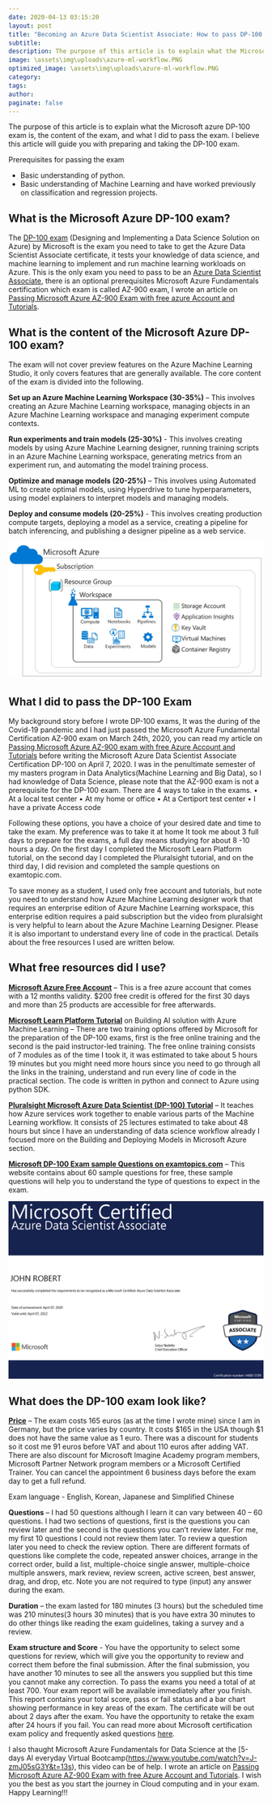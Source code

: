 ```yaml
---
date: 2020-04-13 03:15:20
layout: post
title: "Becoming an Azure Data Scientist Associate: How to pass DP-100 exam"
subtitle:
description: The purpose of this article is to explain what the Microsoft azure DP-100 exam is, the content of the exam, and what I did to pass the exam. I believe this article will guide you with preparing and taking the DP-100 exam.
image: \assets\img\uploads\azure-ml-workflow.PNG
optimized_image: \assets\img\uploads\azure-ml-workflow.PNG
category:
tags:
author:
paginate: false
---
```


The purpose of this article is to explain what the Microsoft azure DP-100 exam is, the content of the exam, and what I did to pass the exam. I believe this article will guide you with preparing and taking the DP-100 exam.

Prerequisites for passing the exam
*	Basic understanding of python. 
*	Basic understanding of Machine Learning and have worked previously on classification and regression projects.


## What is the Microsoft Azure DP-100 exam? 

The [DP-100 exam](https://docs.microsoft.com/en-us/learn/certifications/exams/dp-100) (Designing and Implementing a Data Science Solution on Azure) by Microsoft is the exam you need to take to get the Azure Data Scientist Associate certificate, it tests your knowledge of data science, and machine learning to implement and run machine learning workloads on Azure. This is the only exam you need to pass to be an [Azure Data Scientist Associate](https://docs.microsoft.com/en-us/learn/certifications/azure-data-scientist), there is an optional prerequisites Microsoft Azure Fundamentals certification which exam is called AZ-900 exam, I wrote an article on [Passing Microsoft Azure AZ-900 Exam with free azure Account and Tutorials](https://trojrobert.github.io/passing-microsoft-azure-az-900-exam-with-free-azure-account-and-tutorials/).


## What is the content of the Microsoft Azure DP-100 exam? 

The exam will not cover preview features on the Azure Machine Learning Studio, it only covers features that are generally available. The core content of the exam is divided into the following. 

**Set up an Azure Machine Learning Workspace (30-35%)** – This involves creating an Azure Machine Learning workspace, managing objects in an Azure Machine Learning workspace and managing experiment compute contexts.

**Run experiments and train models (25-30%)** - This involves creating models by using Azure Machine Learning designer, running training scripts in an Azure Machine Learning workspace, generating metrics from an experiment run, and automating the model training process.

**Optimize and manage models (20-25%)** – This involves using Automated ML to create optimal models, using Hyperdrive to tune hyperparameters, using model explainers to interpret models and managing models. 

**Deploy and consume models (20-25%)** - This involves creating production compute targets, deploying a model as a service, creating a pipeline for batch inferencing, and publishing a designer pipeline as a web service. 

![Azure Machine Learning Workspace](\assets\img\uploads\azure-ml-workspace.PNG)

## What I did to pass the DP-100 Exam

My background story before I wrote DP-100 exams, It was the during of the Covid-19 pandemic and I  had just passed the Microsoft Azure Fundamental Certification AZ-900 exam on March 24th, 2020, you can read my article on [Passing Microsoft Azure AZ-900 exam with free Azure Account and Tutorials](https://trojrobert.github.io/passing-microsoft-azure-az-900-exam-with-free-azure-account-and-tutorials/) before writing the Microsoft Azure Data Scientist Associate Certification DP-100 on April 7, 2020. I was in the penultimate semester of my masters program in Data Analytics(Machine Learning and Big Data), so I had knowledge of Data Science, please note that the AZ-900 exam is not a prerequisite for the DP-100 exam. There are 4 ways to take in the exams.
•	At a local test center
•	At my home or office
•	At a Certiport test center
•	I have a private Access code

Following these options, you have a choice of your desired date and time to take the exam. My preference was to take it at home  It took me about 3 full days to prepare for the exams, a full day means studying for about 8 -10 hours a day. On the first day I completed the Microsoft Learn Platform tutorial, on the second day I completed the Pluralsight tutorial, and on the third day, I did revision and completed the sample questions on examtopic.com.  
 
To save money as a student, I used only free account and tutorials, but note you need to understand how Azure Machine Learning designer work that requires an enterprise edition of Azure Machine Learning workspace, this enterprise edition requires a paid subscription but the video from pluralsight is very helpful to learn about the Azure Machine Learning Designer. Please it is also important to understand every line of code in the practical. Details about the free resources I used are written below.


## What free resources did I use? 
 
**[Microsoft Azure Free Account](https://azure.microsoft.com)** – This is a free azure account that comes with  a 12 months validity. $200 free credit is offered for the first 30 days and more than 25 products are accessible for free afterwards. 
 
**[Microsoft Learn Platform Tutorial](https://docs.microsoft.com/en-us/learn/paths/build-ai-solutions-with-azure-ml-service/)** on Building AI solution with Azure Machine Learning – There are two training options offered by Microsoft for the preparation of the DP-100 exams, first is the free online training and the second is the paid instructor-led training. The free online training consists of 7 modules as of the time I took it, it was estimated to take about 5 hours 19 minutes but you might need more hours since you need to go through all the links in the training, understand and run every line of code in the practical section. The code is written in python and connect to Azure using python SDK. 
 
**[Pluralsight Microsoft Azure Data Scientist (DP-100) Tutorial](https://www.pluralsight.com/paths/microsoft-azure-data-scientist-dp-100)** – It teaches how Azure services work together to enable various parts of the Machine Learning workflow. It consists of 25 lectures estimated to take about 48 hours but since I have an understanding of data science workflow already I focused more on the Building and Deploying Models in Microsoft Azure section.  
 
**[Microsoft DP-100 Exam sample Questions on examtopics.com](https://www.examtopics.com/exams/microsoft/dp-100/view/1/)** – This website contains about 60 sample questions for free, these sample questions will help you to understand the type of questions to expect in the exam. 

![Azure Data Scientist Certicate](\assets\img\uploads\dp-100-certificate.PNG)
## What does the DP-100 exam look like? 
 
**[Price](https://docs.microsoft.com/en-us/learn/certifications/exams/dp-100)** – The exam costs 165 euros (as at the time I wrote mine) since I am in Germany, but the price varies by country. It costs $165 in the USA though $1 does not have the same value as 1 euro. There was a discount for students so it cost me 91 euros before VAT and about 110 euros after adding VAT. There are also discount for Microsoft Imagine Academy program members, Microsoft Partner Network program members or a Microsoft Certified Trainer. You can cancel the appointment 6 business days before the exam day to get a full refund.
 
Exam language - English, Korean, Japanese and Simplified Chinese
 
**Questions** – I had 50 questions although I learn it can vary between 40 – 60 questions. I had two sections of questions, first is the questions you can review later and the second is the questions you can’t review later. For me, my first 10 questions I could not review them later. To review a question later you need to check the review option. There are different formats of questions like complete the code, repeated answer choices, arrange in the correct order, build a list, multiple-choice single answer, multiple-choice multiple answers, mark review, review screen, active screen, best answer, drag, and drop, etc. Note you are not required to type (input) any answer during the exam.
 
**Duration** – the exam lasted for 180 minutes (3 hours) but the scheduled time was 210 minutes(3 hours 30 minutes) that is you have extra 30 minutes to do other things like reading the exam guidelines, taking a survey and a review.

**Exam structure and Score** -  You have the opportunity to select some questions for review, which will give you the opportunity to review and correct them before the final submission. After the final submission, you have another 10 minutes to see all the answers you supplied but this time you cannot make any correction. To pass the exams you need a total of at least 700. Your exam report will be available immediately after you finish. This report contains your total score, pass or fail status and a bar chart showing performance in key areas of the exam. The certificate will be out about 2 days after the exam. You have the opportunity to retake the exam after 24 hours if you fail. You can read more about Microsoft certification exam policy and frequently asked questions [here](https://www.microsoft.com/en-us/learning/certification-exam-policies.aspx).

I also thaught Microsoft Azure Fundamentals for Data Science at the [5-days AI everyday Virtual Bootcamp(https://www.youtube.com/watch?v=J-zmJ05sG3Y&t=13s), this video can be of help. I wrote an article on [Passing Microsoft Azure AZ-900 Exam with free Azure Account and Tutorials](https://trojrobert.github.io/passing-microsoft-azure-az-900-exam-with-free-azure-account-and-tutorials/). I wish you the best as you start the journey in Cloud computing and in your exam.  Happy Learning!!!




